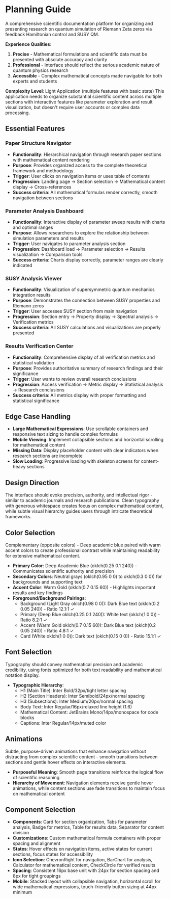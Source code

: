 # Planning Guide

A comprehensive scientific documentation platform for organizing and presenting research on quantum simulation of Riemann Zeta zeros via feedback Hamiltonian control and SUSY QM.

**Experience Qualities**:
1. **Precise** - Mathematical formulations and scientific data must be presented with absolute accuracy and clarity
2. **Professional** - Interface should reflect the serious academic nature of quantum physics research
3. **Accessible** - Complex mathematical concepts made navigable for both experts and students

**Complexity Level**: Light Application (multiple features with basic state)
This application needs to organize substantial scientific content across multiple sections with interactive features like parameter exploration and result visualization, but doesn't require user accounts or complex data processing.

## Essential Features

### Paper Structure Navigator
- **Functionality**: Hierarchical navigation through research paper sections with mathematical content rendering
- **Purpose**: Provides organized access to the complete theoretical framework and methodology
- **Trigger**: User clicks on navigation items or uses table of contents
- **Progression**: Landing page → Section selection → Mathematical content display → Cross-references
- **Success criteria**: All mathematical formulas render correctly, smooth navigation between sections

### Parameter Analysis Dashboard
- **Functionality**: Interactive display of parameter sweep results with charts and optimal ranges
- **Purpose**: Allows researchers to explore the relationship between simulation parameters and results
- **Trigger**: User navigates to parameter analysis section
- **Progression**: Dashboard load → Parameter selection → Results visualization → Comparison tools
- **Success criteria**: Charts display correctly, parameter ranges are clearly indicated

### SUSY Analysis Viewer
- **Functionality**: Visualization of supersymmetric quantum mechanics integration results
- **Purpose**: Demonstrates the connection between SUSY properties and Riemann zeros
- **Trigger**: User accesses SUSY section from main navigation
- **Progression**: Section entry → Property display → Spectral analysis → Verification metrics
- **Success criteria**: All SUSY calculations and visualizations are properly presented

### Results Verification Center
- **Functionality**: Comprehensive display of all verification metrics and statistical validation
- **Purpose**: Provides authoritative summary of research findings and their significance
- **Trigger**: User wants to review overall research conclusions
- **Progression**: Access verification → Metric display → Statistical analysis → Research conclusions
- **Success criteria**: All metrics display with proper formatting and statistical significance

## Edge Case Handling

- **Large Mathematical Expressions**: Use scrollable containers and responsive text sizing to handle complex formulas
- **Mobile Viewing**: Implement collapsible sections and horizontal scrolling for mathematical content
- **Missing Data**: Display placeholder content with clear indicators when research sections are incomplete
- **Slow Loading**: Progressive loading with skeleton screens for content-heavy sections

## Design Direction

The interface should evoke precision, authority, and intellectual rigor - similar to academic journals and research publications. Clean typography with generous whitespace creates focus on complex mathematical content, while subtle visual hierarchy guides users through intricate theoretical frameworks.

## Color Selection

Complementary (opposite colors) - Deep academic blue paired with warm accent colors to create professional contrast while maintaining readability for extensive mathematical content.

- **Primary Color**: Deep Academic Blue (oklch(0.25 0.1 240)) - Communicates scientific authority and precision
- **Secondary Colors**: Neutral grays (oklch(0.95 0 0) to oklch(0.3 0 0)) for backgrounds and supporting text
- **Accent Color**: Warm Gold (oklch(0.7 0.15 60)) - Highlights important results and key findings
- **Foreground/Background Pairings**: 
  - Background (Light Gray oklch(0.98 0 0)): Dark Blue text (oklch(0.2 0.05 240)) - Ratio 12.1:1 ✓
  - Primary (Deep Blue oklch(0.25 0.1 240)): White text (oklch(1 0 0)) - Ratio 8.2:1 ✓
  - Accent (Warm Gold oklch(0.7 0.15 60)): Dark Blue text (oklch(0.2 0.05 240)) - Ratio 4.8:1 ✓
  - Card (White oklch(1 0 0)): Dark text (oklch(0.15 0 0)) - Ratio 15.1:1 ✓

## Font Selection

Typography should convey mathematical precision and academic credibility, using fonts optimized for both text readability and mathematical notation display.

- **Typographic Hierarchy**:
  - H1 (Main Title): Inter Bold/32px/tight letter spacing
  - H2 (Section Headers): Inter Semibold/24px/normal spacing  
  - H3 (Subsections): Inter Medium/20px/normal spacing
  - Body Text: Inter Regular/16px/relaxed line height (1.6)
  - Mathematical Content: JetBrains Mono/14px/monospace for code blocks
  - Captions: Inter Regular/14px/muted color

## Animations

Subtle, purpose-driven animations that enhance navigation without distracting from complex scientific content - smooth transitions between sections and gentle hover effects on interactive elements.

- **Purposeful Meaning**: Smooth page transitions reinforce the logical flow of scientific reasoning
- **Hierarchy of Movement**: Navigation elements receive gentle hover animations, while content sections use fade transitions to maintain focus on mathematical content

## Component Selection

- **Components**: Card for section organization, Tabs for parameter analysis, Badge for metrics, Table for results data, Separator for content division
- **Customizations**: Custom mathematical formula containers with proper spacing and alignment
- **States**: Hover effects on navigation items, active states for current sections, focus states for accessibility
- **Icon Selection**: ChevronRight for navigation, BarChart for analysis, Calculator for mathematical content, CheckCircle for verified results
- **Spacing**: Consistent 16px base unit with 24px for section spacing and 8px for tight groupings
- **Mobile**: Stacked layout with collapsible navigation, horizontal scroll for wide mathematical expressions, touch-friendly button sizing at 44px minimum